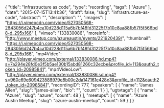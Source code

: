 {
  "title": "Infrastructure as code",
  "type": "recording",
  "tags": [
    "Azure"
  ],
  "date": "2015-07-15T13:41:36",
  "draft": false,
  "slug": "infrastructure-as-code",
  "abstract": "",
  "description": "",
  "images": [
    "https://i.vimeocdn.com/video/527050568-2843056d247b4ca10d228d115a6b7bf48fd31225f7b10c8aa88fb57f5f566bd8-d_295x166"
  ],
  "vimeo": "133830086",
  "moreinfo": "http://www.meetup.com/azureaustin/events/221920439/",
  "thumbnail": "https://i.vimeocdn.com/video/527050568-2843056d247b4ca10d228d115a6b7bf48fd31225f7b10c8aa88fb57f5f566bd8-d_295x166",
  "mp4Video": "http://player.vimeo.com/external/133830086.hd.mp4?s=7a294e28fd0e3f5b5ae130b15abd81260c32ecbe&profile_id=113&oauth2_token_id=20985841",
  "mp4VideoLow": "http://player.vimeo.com/external/133830086.sd.mp4?s=960c69e609423588979e8b00c2da147161e428e3&profile_id=112&oauth2_token_id=20985841",
  "recordingID": 777,
  "speakers": [
    {
      "name": "James Allen",
      "slug": "james-allen",
      "bio": "",
      "count": 1
    }
  ],
  "ugtvtags": [
    {
      "name": "Azure",
      "slug": "azure",
      "count": 48
    }
  ],
  "meetups": [
    {
      "name": "Azure Austin Meetup",
      "slug": "azure-austin-meetup",
      "count": 59
    }
  ]
}